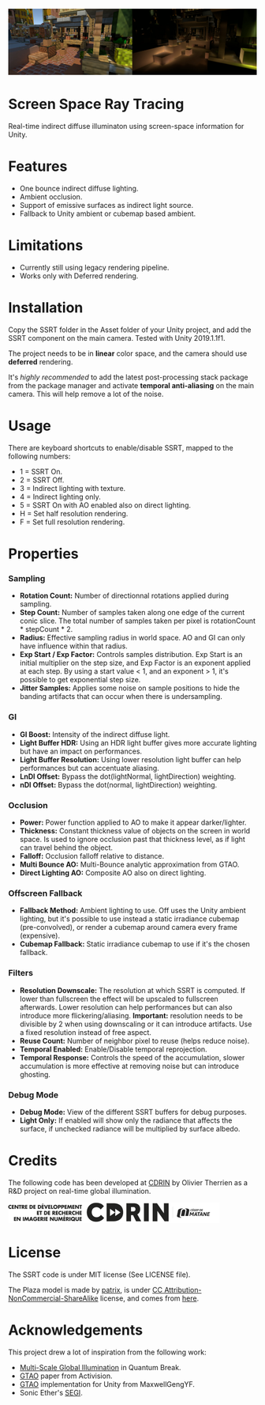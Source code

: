 ![ssrt](Img/ssrt.png)
# Screen Space Ray Tracing

Real-time indirect diffuse illuminaton using screen-space information for Unity.

# Features
* One bounce indirect diffuse lighting.
* Ambient occlusion.
* Support of emissive surfaces as indirect light source.
* Fallback to Unity ambient or cubemap based ambient.

# Limitations
* Currently still using legacy rendering pipeline.
* Works only with Deferred rendering.

# Installation

Copy the SSRT folder in the Asset folder of your Unity project, and add the SSRT component on the main camera. Tested with Unity 2019.1.1f1.

The project needs to be in __linear__ color space, and the camera should use __deferred__ rendering.

It's *highly recommended* to add the latest post-processing stack package from the package manager and activate __temporal anti-aliasing__ on the main camera. This will help remove a lot of the noise.

# Usage

There are keyboard shortcuts to enable/disable SSRT, mapped to the following numbers:

* 1 = SSRT On.
* 2 = SSRT Off.
* 3 = Indirect lighting with texture.
* 4 = Indirect lighting only.
* 5 = SSRT On with AO enabled also on direct lighting.
* H = Set half resolution rendering.
* F = Set full resolution rendering. 

# Properties

### Sampling
* __Rotation Count:__ Number of directionnal rotations applied during sampling.
* __Step Count:__ Number of samples taken along one edge of the current conic slice. The total number of samples taken per pixel is rotationCount * stepCount * 2.
* __Radius:__ Effective sampling radius in world space. AO and GI can only have influence within that radius.
* __Exp Start / Exp Factor:__ Controls samples distribution. Exp Start is an initial multiplier on the step size, and Exp Factor is an exponent applied at each step. By using a start value < 1, and an exponent > 1, it's possible to get exponential step size.
* __Jitter Samples:__ Applies some noise on sample positions to hide the banding artifacts that can occur when there is undersampling.

### GI
* __GI Boost:__ Intensity of the indirect diffuse light.
* __Light Buffer HDR:__ Using an HDR light buffer gives more accurate lighting but have an impact on performances.
* __Light Buffer Resolution:__ Using lower resolution light buffer can help performances but can accentuate aliasing.
* __LnDl Offset:__ Bypass the dot(lightNormal, lightDirection) weighting.
* __nDl Offset:__ Bypass the dot(normal, lightDirection) weighting.

### Occlusion
* __Power:__ Power function applied to AO to make it appear darker/lighter.
* __Thickness:__ Constant thickness value of objects on the screen in world space. Is used to ignore occlusion past that thickness level, as if light can travel behind the object.
* __Falloff:__ Occlusion falloff relative to distance.
* __Multi Bounce AO:__ Multi-Bounce analytic approximation from GTAO.
* __Direct Lighting AO:__ Composite AO also on direct lighting.

### Offscreen Fallback
* __Fallback Method:__ Ambient lighting to use. Off uses the Unity ambient lighting, but it's possible to use instead a static irradiance cubemap (pre-convolved), or render a cubemap around camera every frame (expensive).
* __Cubemap Fallback:__ Static irradiance cubemap to use if it's the chosen fallback.

### Filters
* __Resolution Downscale:__ The resolution at which SSRT is computed. If lower than fullscreen the effect will be upscaled to fullscreen afterwards. Lower resolution can help performances but can also introduce more flickering/aliasing. __Important:__ resolution needs to be divisible by 2 when using downscaling or it can introduce artifacts. Use a fixed resolution instead of free aspect.
* __Reuse Count:__ Number of neighbor pixel to reuse (helps reduce noise).
* __Temporal Enabled:__ Enable/Disable temporal reprojection.
* __Temporal Response:__ Controls the speed of the accumulation, slower accumulation is more effective at removing noise but can introduce ghosting.

### Debug Mode
* __Debug Mode:__ View of the different SSRT buffers for debug purposes.
* __Light Only:__ If enabled will show only the radiance that affects the surface, if unchecked radiance will be multiplied by surface albedo.

# Credits
The following code has been developed at [CDRIN](https://www.cdrin.com/) by Olivier Therrien as a R&D project on real-time global illumination.

![cdrin](Img/cdrin.png)

# License

The SSRT code is under MIT license (See LICENSE file).

The Plaza model is made by [patrix](https://sketchfab.com/patrix), is under [CC Attribution-NonCommercial-ShareAlike](https://creativecommons.org/licenses/by-nc-sa/4.0/) license, and comes from [here](https://skfb.ly/6IYFE).

# Acknowledgements

This project drew a lot of inspiration from the following work:

* [Multi-Scale Global Illumination](http://wili.cc/research/quantum_break/) in Quantum Break.
* [GTAO](https://community.activision.com/t5/Publications/Practical-Real-Time-Strategies-for-Accurate-Indirect-Occlusion/ba-p/10002180) paper from Activision.
* [GTAO](https://github.com/MaxwellGengYF/Unity-Ground-Truth-Ambient-Occlusion) implementation for Unity from MaxwellGengYF.
* Sonic Ether's [SEGI](http://www.sonicether.com/segi/).

